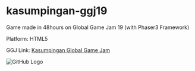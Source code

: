 # kasumpingan-ggj19
Game made in 48hours on Global Game Jam 19 (with Phaser3 Framework)

Platform: HTML5

GGJ Link: [Kasumpingan Global Game Jam](https://globalgamejam.org/2019/games/kasumpingan)

![GitHub Logo](https://i.imgur.com/DOfpnEv.png)
